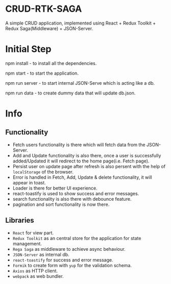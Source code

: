# CRUD-RTK-SAGA

A simple CRUD application, implemented using React + Redux Toolkit + Redux Saga(Middleware) + JSON-Server.

# Initial Step

npm install - to install all the dependencies.

npm start - to start the application.

npm run server - to start internal JSON-Serve which is acting like a db.

npm run data - to create dummy data that will update db.json.

# Info

## Functionality

- Fetch users functionality is there which will fetch data from the JSON-Server.
- Add and Update functionality is also there, once a user is successfully added/Updated it will redirect to the home page(i.e. Fetch page).
- Persist user on update page after refresh is also persent with the help of `localStorage` of the browser.
- Error is handled in Fetch, Add, Update & delete functionality, it will appear in toast.
- Loader is there for better UI experience.
- react-toastify is used to show success and error messages.
- search functionality is also there with debounce feature.
- pagination and sort functionality is now there.

## Libraries

- `React` for view part.
- `Redux Toolkit` as an central store for the application for state management.
- `Rega Saga` as middleware to achieve async behaviour.
- `JSON-Server` as internal db.
- `react-toastify` for success and error message.
- `Formik` to create form with `yup` for the validation schema.
- `Axios` as HTTP client.
- `webpack` as web bundler.
